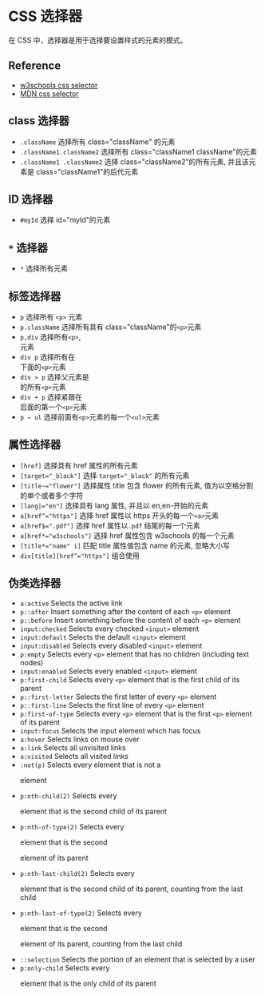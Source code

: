 # CSS 选择器

在 CSS 中，选择器是用于选择要设置样式的元素的模式。

## Reference

- [w3schools css selector](https://www.w3schools.com/cssref/css_selectors.asp)
- [MDN css selector](https://developer.mozilla.org/en-US/docs/Web/CSS/CSS_Selectors)

## class 选择器

- `.className` 选择所有 class="className" 的元素
- `.className1.className2` 选择所有 class="className1 className"的元素
- `.className1 .className2` 选择 class="className2"的所有元素, 并且该元素是 class="className1"的后代元素

## ID 选择器

- `#myId` 选择 id="myId"的元素

## `*` 选择器

- `*` 选择所有元素

## 标签选择器

- `p` 选择所有 `<p>` 元素
- `p.className` 选择所有具有 class="className"的`<p>`元素
- `p,div` 选择所有`<p>`,<div> 元素
- `div p` 选择所有在<div>下面的`<p>`元素
- `div > p` 选择父元素是<div>的所有`<p>`元素
- `div + p` 选择紧跟在<div>后面的第一个`<p>`元素
- `p ~ ul` 选择前面有`<p>`元素的每一个`<ul>`元素

## 属性选择器

- `[href]` 选择具有 href 属性的所有元素
- `[target="_black"]` 选择 `target="_black"` 的所有元素
- `[title~="flower"]` 选择属性 title 包含 flower 的所有元素, 值为以空格分割的单个或者多个字符
- `[lang|="en"]` 选择具有 lang 属性, 并且以 en,en-开始的元素
- `a[href^="https"]` 选择 href 属性以 https 开头的每一个`<a>`元素
- `a[href$=".pdf"]` 选择 href 属性以`.pdf` 结尾的每一个<a>元素
- `a[href*="w3schools"]` 选择 href 属性包含 w3schools 的每一个<a>元素
- `[title*="name" i]` 匹配 title 属性值包含 name 的元素, 忽略大小写
- `div[title][href^="https"]` 组合使用

## 伪类选择器

- `a:active` Selects the active link
- `p::after` Insert something after the content of each `<p>` element
- `p::before` Insert something before the content of each `<p>` element
- `input:checked` Selects every checked `<input>` element
- `input:default` Selects the default `<input>` element
- `input:disabled` Selects every disabled `<input>` element
- `p:empty` Selects every `<p>` element that has no children (including text nodes)
- `input:enabled` Selects every enabled `<input>` element
- `p:first-child` Selects every `<p>` element that is the first child of its parent
- `p::first-letter` Selects the first letter of every `<p>` element
- `p::first-line` Selects the first line of every `<p>` element
- `p:first-of-type` Selects every `<p>` element that is the first `<p>` element of its parent
- `input:focus` Selects the input element which has focus
- `a:hover` Selects links on mouse over
- `a:link` Selects all unvisited links
- `a:visited` Selects all visited links
- `:not(p)` Selects every element that is not a <p> element
- `p:nth-child(2)` Selects every <p> element that is the second child of its parent
- `p:nth-of-type(2)` Selects every <p> element that is the second <p> element of its parent
- `p:nth-last-child(2)` Selects every <p> element that is the second child of its parent, counting from the last child
- `p:nth-last-of-type(2)` Selects every <p> element that is the second <p> element of its parent, counting from the last child
- `::selection` Selects the portion of an element that is selected by a user
- `p:only-child` Selects every <p> element that is the only child of its parent
